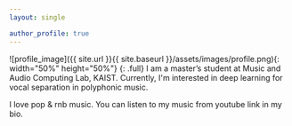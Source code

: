 ```yaml
---
layout: single

author_profile: true
---
```


![profile_image]({{ site.url }}{{ site.baseurl }}/assets/images/profile.png){: width="50%" height="50%"}
{: .full}
I am a master’s student at Music and Audio Computing Lab, KAIST.
Currently, I'm interested in deep learning for vocal separation in polyphonic music.  

I love pop & rnb music. You can listen to my music from youtube link in my bio.
